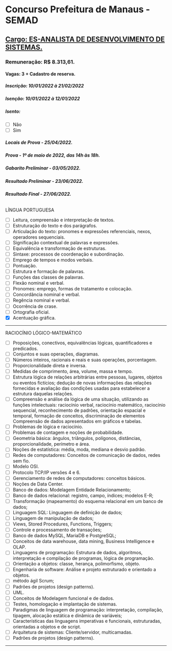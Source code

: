 # Concurso Prefeitura de Manaus - SEMAD

## [Cargo: ES-ANALISTA DE DESENVOLVIMENTO DE SISTEMAS.](https://conhecimento.fgv.br/concursos/semad22/002)

### Remuneração: R$ 8.313,61.

#### Vagas: 3 + Cadastro de reserva.

##### Inscrição: 10/01/2022 à 21/02/2022
##### Isenção: 10/01/2022 à 12/01/2022 
##### Isento:
* [ ] Não 
* [ ] Sim
##### Locais de Prova - 25/04/2022.
##### Prova - 1º de maio de 2022, das 14h às 18h.
##### Gabarito Preliminar - 03/05/2022.
##### Resultado Preliminar - 23/06/2022.
##### Resultado Final - 27/06/2022.

###### 

LÍNGUA PORTUGUESA 

* [ ] Leitura, compreensão e interpretação de textos.
* [ ] Estruturação do texto e dos parágrafos.
* [ ] Articulação do texto: pronomes e expressões referenciais, nexos, operadores sequenciais.
* [ ] Significação contextual de palavras e expressões. 
* [ ] Equivalência e transformação de estruturas.
* [ ] Sintaxe: processos de coordenação e subordinação.
* [ ] Emprego de tempos e modos verbais.
* [ ] Pontuação.
* [ ] Estrutura e formação de palavras.
* [ ] Funções das classes de palavras.
* [ ] Flexão nominal e verbal.
* [ ] Pronomes: emprego, formas de tratamento e colocação.
* [ ] Concordância nominal e verbal.
* [ ] Regência nominal e verbal.
* [ ] Ocorrência de crase.
* [ ] Ortografia oficial.
* [x] Acentuação gráfica. 
-----------------------------------------------------------------------------------------------------------------------------

RACIOCÍNIO LÓGICO-MATEMÁTICO 
* [ ] Proposições, conectivos, equivalências lógicas, quantificadores e predicados.
* [ ] Conjuntos e suas operações, diagramas. 
* [ ] Números inteiros, racionais e reais e suas operações, porcentagem.
* [ ] Proporcionalidade direta e inversa.
* [ ] Medidas de comprimento, área, volume, massa e tempo.
* [ ] Estrutura lógica de relações arbitrárias entre pessoas, lugares, objetos ou eventos fictícios; dedução de novas informações das relações fornecidas e avaliação das condições usadas para estabelecer a estrutura daquelas relações.
* [ ] Compreensão e análise da lógica de uma situação, utilizando as funções intelectuais: raciocínio verbal, raciocínio matemático, raciocínio sequencial, reconhecimento de padrões, orientação espacial e temporal, formação de conceitos, discriminação de elementos Compreensão de dados apresentados em 
gráficos e tabelas.
* [ ] Problemas de lógica e raciocínio.
* [ ] Problemas de contagem e noções de probabilidade.
* [ ] Geometria básica: ângulos, triângulos, polígonos, distâncias, proporcionalidade, perímetro e área.
* [ ] Noções de estatística: média, moda, mediana e desvio padrão.
* [ ] Redes de computadores: Conceitos de comunicação de dados, redes sem fio.
* [ ] Modelo OSI.
* [ ] Protocolo TCP/IP versões 4 e 6.
* [ ] Gerenciamento de redes de computadores: conceitos básicos.
* [ ] Noções de Data Center.
* [ ] Banco de dados: Modelagem Entidade Relacionamento;
* [ ] Banco de dados relacional: registro, campo, índices; modelos E-R;
* [ ] Transformação (mapeamento) do esquema relacional em um banco de dados;
* [ ] Linguagem SQL: Linguagem de definição de dados;
* [ ] Linguagem de manipulação de dados;
* [ ] Views, Stored Procedures, Functions, Triggers;
* [ ] Controle e processamento de transações;
* [ ] Banco de dados MySQL, MariaDB e PostgreSQL;
* [ ] Conceitos de data warehouse, data mining, Business Intelligence e OLAP.
* [ ] Linguagens de programação: Estrutura de dados, algoritmos, interpretação e compilação de programas, lógica de programação.
* [ ] Orientação a objetos: classe, herança, polimorfismo, objeto.
* [ ] Engenharia de software: Análise e projeto estruturado e orientado a objetos.
* [ ] método ágil Scrum;
* [ ] Padrões de projetos (design patterns).
* [ ] UML.
* [ ] Conceitos de Modelagem funcional e de dados.
* [ ] Testes, homologação e implantação de sistemas.
* [ ] Paradigmas de linguagem de programação: interpretação, compilação, tipagem, alocação estática e dinâmica de variáveis;
* [ ] Características das linguagens imperativas e funcionais, estruturadas, orientadas a objetos e de script.
* [ ] Arquitetura de sistemas: Cliente/servidor, multicamadas.
* [ ] Padrões de projetos (design patterns).
-----------------------------------------------------------------------------------------------------------------------------------

